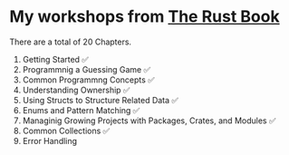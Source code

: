 # My workshops from [The Rust Book](https://doc.rust-lang.org/book/)

There are a total of 20 Chapters.

1. Getting Started ✅
2. Programmnig a Guessing Game ✅
3. Common Programmng Concepts ✅
4. Understanding Ownership ✅
5. Using Structs to Structure Related Data ✅
6. Enums and Pattern Matching ✅
7. Managinig Growing Projects with Packages, Crates, and Modules ✅
8. Common Collections ✅
9. Error Handling
